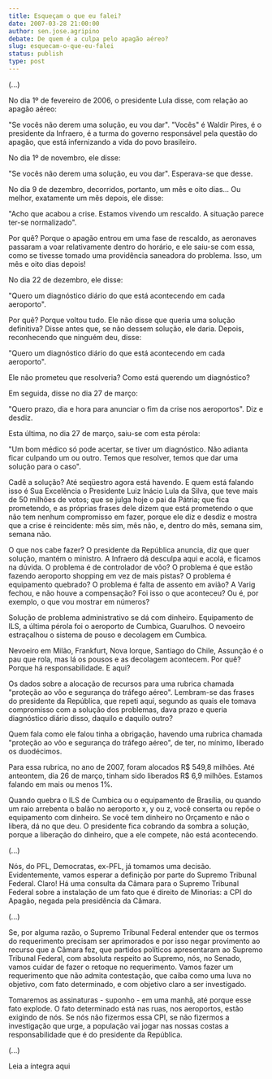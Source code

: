 ```yaml
---
title: Esqueçam o que eu falei?
date: 2007-03-28 21:00:00
author: sen.jose.agripino
debate: De quem é a culpa pelo apagão aéreo?
slug: esquecam-o-que-eu-falei
status: publish 
type: post
---
```


  

(...)  

No dia 1º de fevereiro de 2006, o presidente Lula disse, com relação ao apagão aéreo:  

  

"Se vocês não derem uma solução, eu vou dar". "Vocês" é Waldir Pires, é o presidente da Infraero, é a turma do governo responsável pela questão do apagão, que está infernizando a vida do povo brasileiro.  

  

No dia 1º de novembro, ele disse:  

  

 "Se vocês não derem uma solução, eu vou dar". Esperava-se que desse.  

  

No dia 9 de dezembro, decorridos, portanto, um mês e oito dias... Ou melhor, exatamente um mês depois, ele disse:  

  

 "Acho que acabou a crise. Estamos vivendo um rescaldo. A situação parece ter-se normalizado".   

  

Por quê? Porque o apagão entrou em uma fase de rescaldo, as aeronaves passaram a voar relativamente dentro do horário, e ele saiu-se com essa, como se tivesse tomado uma providência saneadora do problema. Isso, um mês e oito dias depois!  

  

No dia 22 de dezembro, ele disse:  

  

 "Quero um diagnóstico diário do que está acontecendo em cada aeroporto".  

  

 Por quê? Porque voltou tudo. Ele não disse que queria uma solução definitiva? Disse antes que, se não dessem solução, ele daria. Depois, reconhecendo que ninguém deu, disse:  

  

 "Quero um diagnóstico diário do que está acontecendo em cada aeroporto".  

  

Ele não prometeu que resolveria? Como está querendo um diagnóstico?   

  

Em seguida, disse no dia 27 de março:  

  

 "Quero prazo, dia e hora para anunciar o fim da crise nos aeroportos". Diz e desdiz.  

  

Esta última, no dia 27 de março, saiu-se com esta pérola:  

  

"Um bom médico só pode acertar, se tiver um diagnóstico. Não adianta ficar culpando um ou outro. Temos que resolver, temos que dar uma solução para o caso".  

  

Cadê a solução? Até seqüestro agora está havendo. E quem está falando isso é Sua Excelência o Presidente Luiz Inácio Lula da Silva, que teve mais de 50 milhões de votos; que se julga hoje o pai da Pátria; que fica prometendo, e as próprias frases dele dizem que está prometendo o que não tem nenhum compromisso em fazer, porque ele diz e desdiz e mostra que a crise é reincidente: mês sim, mês não, e, dentro do mês, semana sim, semana não.  

  

O que nos cabe fazer? O presidente da República anuncia, diz que quer solução, mantém o ministro. A Infraero dá desculpa aqui e acolá, e ficamos na dúvida. O problema é de controlador de vôo? O problema é que estão fazendo aeroporto shopping em vez de mais pistas? O problema é equipamento quebrado? O problema é falta de assento em avião? A Varig fechou, e não houve a compensação? Foi isso o que aconteceu? Ou é, por exemplo, o que vou mostrar em números?  

  

Solução de problema administrativo se dá com dinheiro. Equipamento de ILS, a última pérola foi o aeroporto de Cumbica, Guarulhos. O nevoeiro estraçalhou o sistema de pouso e decolagem em Cumbica.  

  

Nevoeiro em Milão, Frankfurt, Nova Iorque, Santiago do Chile, Assunção é o pau que rola, mas lá os pousos e as decolagem acontecem. Por quê? Porque há responsabilidade. E aqui?  

  

Os dados sobre a alocação de recursos para uma rubrica chamada "proteção ao vôo e segurança do tráfego aéreo". Lembram-se das frases do presidente da República, que repeti aqui, segundo as quais ele tomava compromisso com a solução dos problemas, dava prazo e queria diagnóstico diário disso, daquilo e daquilo outro?  

  

Quem fala como ele falou tinha a obrigação, havendo uma rubrica chamada "proteção ao vôo e segurança do tráfego aéreo", de ter, no mínimo, liberado os duodécimos.  

  

Para essa rubrica, no ano de 2007, foram alocados R$ 549,8 milhões. Até anteontem, dia 26 de março, tinham sido liberados R$ 6,9 milhões. Estamos falando em mais ou menos 1%.  

  

Quando quebra o ILS de Cumbica ou o equipamento de Brasília, ou quando um raio arrebenta o balão no aeroporto x, y ou z, você conserta ou repõe o equipamento com dinheiro. Se você tem dinheiro no Orçamento e não o libera, dá no que deu. O presidente fica cobrando da sombra a solução, porque a liberação do dinheiro, que a ele compete, não está acontecendo.  

  

(...)  

Nós, do PFL, Democratas, ex-PFL, já tomamos uma decisão. Evidentemente, vamos esperar a definição por parte do Supremo Tribunal Federal. Claro! Há uma consulta da Câmara para o Supremo Tribunal Federal sobre a instalação de um fato que é direito de Minorias: a CPI do Apagão, negada pela presidência da Câmara.  

  

(...)  

Se, por alguma razão, o Supremo Tribunal Federal entender que os termos do requerimento precisam ser aprimorados e por isso negar provimento ao recurso que a Câmara fez, que partidos políticos apresentaram ao Supremo Tribunal Federal, com absoluta respeito ao Supremo, nós, no Senado, vamos cuidar de fazer o retoque no requerimento. Vamos fazer um requerimento que não admita contestação, que caiba como uma luva no objetivo, com fato determinado, e com objetivo claro a ser investigado.  

  

Tomaremos as assinaturas - suponho - em uma manhã, até porque esse fato explode. O fato determinado está nas ruas, nos aeroportos, estão exigindo de nós. Se nós não fizermos essa CPI, se não fizermos a investigação que urge, a população vai jogar nas nossas costas a responsabilidade que é do presidente da República.  

(...)  

  

Leia a íntegra aqui
